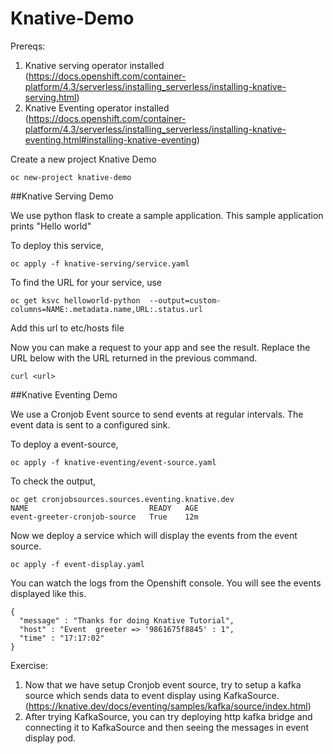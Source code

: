 # Knative-Demo

Prereqs: 
1. Knative serving operator installed (https://docs.openshift.com/container-platform/4.3/serverless/installing_serverless/installing-knative-serving.html)
2. Knative Eventing operator installed (https://docs.openshift.com/container-platform/4.3/serverless/installing_serverless/installing-knative-eventing.html#installing-knative-eventing)

Create a new project Knative Demo
```
oc new-project knative-demo
```

##Knative Serving Demo

We use python flask to create a sample application. This sample application prints "Hello world"

To deploy this service,
```
oc apply -f knative-serving/service.yaml
```

To find the URL for your service, use
```
oc get ksvc helloworld-python  --output=custom-columns=NAME:.metadata.name,URL:.status.url
```
Add this url to etc/hosts file 

Now you can make a request to your app and see the result. Replace the URL below with the URL returned in the previous command.
```
curl <url>
```


##Knative Eventing Demo

We use a Cronjob Event source to send events at regular intervals. The event data is sent to a configured sink. 

To deploy a event-source,
```
oc apply -f knative-eventing/event-source.yaml
```
To check the output, 
```
oc get cronjobsources.sources.eventing.knative.dev
NAME                           READY   AGE
event-greeter-cronjob-source   True    12m
```
Now we deploy a service which will display the events from the event source. 

```
oc apply -f event-display.yaml
```

You can watch the logs from the Openshift console. You will see the events displayed like this.

```
{
  "message" : "Thanks for doing Knative Tutorial",
  "host" : "Event  greeter => '9861675f8845' : 1",
  "time" : "17:17:02" 
}
```

Exercise: 
1. Now that we have setup Cronjob event source, try to setup a kafka source which sends data to event display using KafkaSource. (https://knative.dev/docs/eventing/samples/kafka/source/index.html)
2. After trying KafkaSource, you can try deploying http kafka bridge and connecting it to KafkaSource and then seeing the messages in event display pod. 





